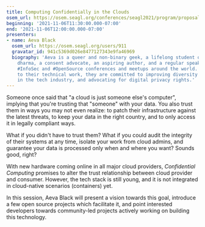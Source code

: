 ```yaml
---
title: Computing Confidentially in the Clouds
osem_url: https://osem.seagl.org/conferences/seagl2021/program/proposals/828
beginning: '2021-11-06T11:30:00.000-07:00'
end: '2021-11-06T12:00:00.000-07:00'
presenters:
- name: Aeva Black
  osem_url: https://osem.seagl.org/users/911
  gravatar_id: 941c5369d026e8477127343e9fa46969
  biography: 'Aeva is a queer and non-binary geek, a lifelong student of the buddha
    dharma, a consent advocate, an aspiring author, and a regular speaker at both
    #InfoSec and #OpenSource conferences and meetups around the world. In addition
    to their technical work, they are committed to improving diversity and inclusion
    in the tech industry, and advocating for digital privacy rights.'
---
```


Someone once said that "a cloud is just someone else's computer", implying that you're trusting that "someone" with your data. You also trust them in ways you may not even realize: to patch their infrastructure against the latest threats, to keep your data in the right country, and to only access it in legally compliant ways.

What if you didn't have to trust them? What if you could audit the integrity of their systems at any time, isolate your work from cloud admins, and guarantee your data is processed only when and where you want? Sounds good, right?

With new hardware coming online in all major cloud providers, _Confidential Computing_ promises to alter the trust relationship between cloud provider and consumer. However, the tech stack is still young, and it is not integrated in cloud-native scenarios (containers) yet.

In this session, Aeva Black will present a vision towards this goal, introduce a few open source projects which facilitate it, and point interested developers towards community-led projects actively working on building this technology.
